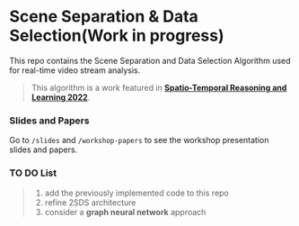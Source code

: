 # Scene Separation & Data Selection(Work in progress)
This repo contains the Scene Separation and Data Selection Algorithm used for real-time video stream analysis.
> This algorithm is a work featured in [**Spatio-Temporal Reasoning and Learning 2022**](https://strl2022.github.io/).

### Slides and Papers
Go to `/slides` and `/workshop-papers` to see the workshop presentation slides and papers.

### TO DO List
> 1. add the previously implemented code to this repo    
> 2. refine 2SDS architecture
> 3. consider a **graph neural network** approach
